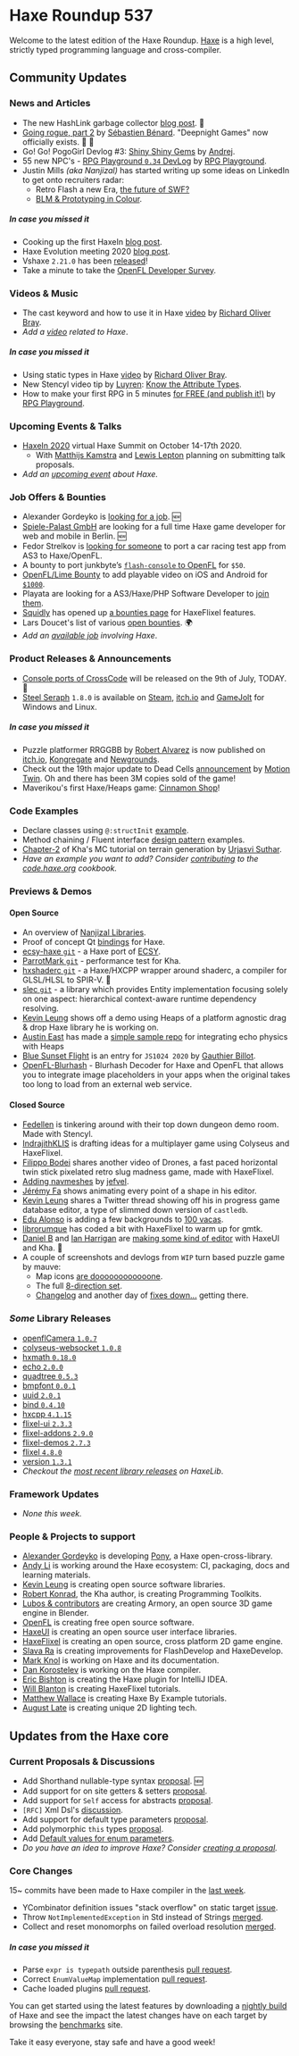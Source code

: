 [_template]: ../templates/roundup.html
[date]: / "2020-07-09 09:28:00"
[modified]: / "2020-07-09 10:36:00"
[published]: / "2020-07-09 12:00:00"
[description]: / "The latest news covering the Haxe community, featuring upcoming talks, the latest HaxeLib releases, game previews and lots more!"
[author]: https://twitter.com/teormech "Alexander Hohlov"
[contributor]: https://twitter.com/skial "Skial Bainn"

# Haxe Roundup 537

Welcome to the latest edition of the Haxe Roundup. [Haxe](http://haxe.org/?ref=haxe.io) is a high level, strictly typed programming language and cross-compiler.

## Community Updates

### News and Articles

- The new HashLink garbage collector [blog post](https://haxe.org/blog/hashlink-gc/). :star2:
- [Going rogue, part 2](https://deepnight.net/blog/roadmap/) by [Sébastien Bénard](https://twitter.com/deepnightfr/status/1278620517545672704). "Deepnight Games" now officially exists. :star2: :tada:
- Go! Go! PogoGirl Devlog #3: [Shiny Shiny Gems](https://www.ohsat.com/post/pogogirl-devlog/post3/) by [Andrej](https://twitter.com/ohsat_games/status/1280456786760404992).
- 55 new NPC's - [RPG Playground `0.34` DevLog](https://www.youtube.com/watch?v=4UcMt_GMuks&feature=youtu.be) by [RPG Playground](https://twitter.com/RPGplayground/status/1280203962763935745).
- Justin Mills _(aka Nanjizal)_ has started writing up some ideas on LinkedIn to get onto recruiters radar:
    + Retro Flash a new Era, [the future of SWF?](https://www.linkedin.com/pulse/retro-flash-new-era-future-swf-justin-mills/)
    + [BLM & Prototyping in Colour](https://www.linkedin.com/pulse/blm-prototyping-colour-justin-mills/).

##### _In case you missed it_

- Cooking up the first HaxeIn [blog post](https://haxe.org/blog/cooking-up-haxein-2020/).
- Haxe Evolution meeting 2020 [blog post](https://haxe.org/blog/evolution-meeting-2020/).
- Vshaxe `2.21.0` has been [released](https://community.haxe.org/t/vshaxe-2-21-0-released-hxml-completion/2537/1)!
- Take a minute to take the [OpenFL Developer Survey](https://community.openfl.org/t/openfl-developer-survey/12571).

### Videos & Music

- The cast keyword and how to use it in Haxe [video](https://www.youtube.com/watch?v=vCLat63_W0g) by [Richard Oliver Bray](https://twitter.com/ceiga).
- _Add a [video](https://github.com/skial/haxe.io/labels/video) related to Haxe_.

##### _In case you missed it_

- Using static types in Haxe [video](https://www.youtube.com/watch?v=1-WGCMQb23o) by [Richard Oliver Bray](https://twitter.com/ceiga).
- New Stencyl video tip by [Luyren](https://twitter.com/LuyrenStencyl/status/1278045214163308544): [Know the Attribute Types](https://www.youtube.com/watch?v=R7CB7xwoLyo).
- How to make your first RPG in 5 minutes [for FREE (and publish it!)](https://www.youtube.com/watch?v=D54SjyJAxjs) by [RPG Playground](https://twitter.com/RPGplayground/status/1275865292468555776).

### Upcoming Events & Talks

- [HaxeIn 2020](https://haxe.org/blog/haxein-2020/) virtual Haxe Summit on October 14-17th 2020.
    + With [Matthijs Kamstra](https://twitter.com/MatthijsKamstra/status/1268895755353407489) and [Lewis Lepton](https://twitter.com/lewislepton/status/1270282464469155842) planning on submitting talk proposals.
- _Add an [upcoming event](https://github.com/skial/haxe.io/labels/events) about Haxe._

### Job Offers & Bounties

- Alexander Gordeyko is [looking for a job](https://twitter.com/axgord/status/1270302928113405953). :new:
- [Spiele-Palast GmbH](https://community.haxe.org/t/full-time-haxe-game-developer-for-web-and-mobile-berlin/2553) are looking for a full time Haxe game developer for web and mobile in Berlin. :new:
- Fedor Strelkov is [looking for someone](https://community.openfl.org/t/porting-a-test-app-from-as3-to-haxe-openfl-car-racing-game/12499) to port a car racing test app from AS3 to Haxe/OpenFL.
- A bounty to port junkbyte’s [`flash-console` to OpenFL](https://community.openfl.org/t/bounty-to-port-junkbytes-flash-console-to-openfl-50usd/12543) for `$50`.
- [OpenFL/Lime Bounty](https://community.haxe.org/t/us-500-bounty-openfl-lime-to-play-video-in-ios-and-android/2441) to add playable video on iOS and Android for [`$1000`](https://community.haxe.org/t/us-500-bounty-openfl-lime-to-play-video-in-ios-and-android/2441/12?u=skial).
- Playata are looking for a AS3/Haxe/PHP Software Developer to [join them](https://www.playata.com/en/job/softwareentwickler-as3php-mw/).
- [Squidly](https://twitter.com/squuuidly/status/1243925472121151488) has opened up [a bounties page](https://github.com/chosencharacters/squidBounties) for HaxeFlixel features.
- Lars Doucet's list of various [open bounties](https://github.com/larsiusprime/larsBounties/issues). :earth_africa:
- _Add an [available job](https://github.com/skial/haxe.io/labels/jobs) involving Haxe_.

### Product Releases & Announcements

- [Console ports of CrossCode](https://twitter.com/Deck13Spotlight/status/1280880319164329984) will be released on the 9th of July, TODAY. :star2:
- [Steel Seraph](https://twitter.com/steelseraphgame/status/1279599800053309440) `1.8.0` is available on [Steam](https://store.steampowered.com/newshub/app/1052390/view/2514646601446905055), [itch.io](https://deepshock.itch.io/steel-seraph) and [GameJolt](https://gamejolt.com/games/steel-seraph/89348) for Windows and Linux.

##### _In case you missed it_

- Puzzle platformer RRGGBB by [Robert Alvarez](https://twitter.com/Rob1221dev/status/1278366400369876993) is now published on [itch.io](https://rob1221.itch.io/rrggbb), [Kongregate](https://www.kongregate.com/games/Rob1221/rrggbb) and [Newgrounds](https://www.newgrounds.com/portal/view/759267).
- Check out the 19th major update to Dead Cells [announcement](https://steamcommunity.com/games/588650/announcements/detail/2507891201989091160) by [Motion Twin](https://twitter.com/motiontwin/status/1278368948204048388). Oh and there has been 3M copies sold of the game!
- Maverikou's first Haxe/Heaps game: [Cinnamon Shop](https://maverikou.itch.io/cinnamon-shop)!

### Code Examples

- Declare classes using `@:structInit` [example](https://code.haxe.org/category/beginner/declare-classes-with-structinit.html).
- Method chaining / Fluent interface [design pattern](https://code.haxe.org/category/design-patterns/method-chaining-fluent-interface.html) examples.
- [Chapter-2](https://blackgoku36.github.io/BG36-tutorials/Kha/book/MarchingCubes/MC_CH_2.html) of Kha's MC tutorial on terrain generation by [Urjasvi Suthar](https://twitter.com/UrjasviS/status/1273285034372411398).
- _Have an example you want to add? Consider [contributing](https://github.com/HaxeFoundation/code-cookbook#contributing-articles) to the [code.haxe.org](https://code.haxe.org/) cookbook._

### Previews & Demos

#### Open Source

- An overview of [Nanjizal Libraries](https://github.com/nanjizalLibraries/nanjizalHaxe#readme).
- Proof of concept Qt [bindings](https://github.com/therecipe/haxe) for Haxe.
- [ecsy-haxe `git`](https://github.com/longde123/ecsy-haxe) - a Haxe port of [ECSY](https://ecsy.io/).
- [ParrotMark `git`](https://github.com/Kode/ParrotMark) - performance test for Kha.
- [hxshaderc `git`](https://github.com/ibilon/hxshaderc) - a Haxe/HXCPP wrapper around shaderc, a compiler for GLSL/HLSL to SPIR-V. :star2:
- [slec `git`](https://github.com/pecheny/slec) - a library which provides Entity implementation focusing solely on one aspect: hierarchical context-aware runtime dependency resolving.
- [Kevin Leung](https://twitter.com/kevinresol/status/1280772430286356481) shows off a demo using Heaps of a platform agnostic drag & drop Haxe library he is working on.
- [Austin East](https://twitter.com/austinweast) has made a [simple sample repo](https://github.com/AustinEast/echo-heaps) for integrating echo physics with Heaps
- [Blue Sunset Flight](https://github.com/gogoprog/js1024-2020) is an entry for `JS1024 2020` by [Gauthier Billot](https://twitter.com/gogoprog/status/1280759793477718016).
- [OpenFL-Blurhash](https://github.com/Dimensionscape/OpenFL-Blurhash) - Blurhash Decoder for Haxe and OpenFL that allows you to integrate image placeholders in your apps when the original takes too long to load from an external web service.

#### Closed Source

- [Fedellen](https://twitter.com/fedellen/status/1279482410829217793) is tinkering around with their top down dungeon demo room. Made with Stencyl.
- [IndrajithKLIS](https://twitter.com/indrajithKLIS/status/1279481283324727297) is drafting ideas for a multiplayer game using Colyseus and HaxeFlixel.
- [Filippo Bodei](https://twitter.com/filipp8/status/1279459963799130113) shares another video of Drones, a fast paced horizontal twin stick pixelated retro slug madness game, made with HaxeFlixel.
- [Adding navmeshes](https://streamable.com/n8rhzz) by [jefvel](https://twitter.com/jefvel).
- [Jérémy Fa](https://twitter.com/jeremyfaivre/status/1279429159245303808) shows animating every point of a shape in his editor.
- [Kevin Leung](https://twitter.com/kevinresol/status/1278713601004453888) shares a Twitter thread showing off his in progress game database editor, a type of slimmed down version of `castledb`.
- [Edu Alonso](https://twitter.com/sodapillo/status/1278696397559169026) is adding a few backgrounds to [100 vacas](https://store.steampowered.com/app/1335820/100_vacas/).
- [librorumque](https://twitter.com/librorumque/status/1280903714920960006) has coded a bit with HaxeFlixel to warm up for gmtk.
- [Daniel B](https://twitter.com/5Mixer) and [Ian Harrigan](https://twitter.com/IanHarrigan1982) are [making some kind of editor](https://cdn.discordapp.com/attachments/501447516852715525/728618079671812136/unknown.png) with HaxeUI and Kha. :star2:
- A couple of screenshots and devlogs from `WIP` turn based puzzle game by mauve:
    + Map icons [are doooooooooooone](https://twitter.com/mauvecow/status/1279624488250830849).
    + The full [8-direction set](https://twitter.com/mauvecow/status/1280020986369200129).
    + [Changelog](https://twitter.com/mauvecow/status/1280763340034211841) and another day of [fixes down...](https://twitter.com/mauvecow/status/1281114703893164032) getting there.

### _Some_ Library Releases

- [openflCamera `1.0.7`](https://lib.haxe.org/p/openflCamera/)
- [colyseus-websocket `1.0.8`](https://lib.haxe.org/p/colyseus-websocket/)
- [hxmath `0.18.0`](https://lib.haxe.org/p/hxmath/)
- [echo `2.0.0`](https://lib.haxe.org/p/echo/)
- [quadtree `0.5.3`](https://lib.haxe.org/p/quadtree/)
- [bmpfont `0.0.1`](https://lib.haxe.org/p/bmpfont/)
- [uuid `2.0.1`](https://lib.haxe.org/p/uuid/)
- [bind `0.4.10`](https://lib.haxe.org/p/bind/)
- [hxcpp `4.1.15`](https://lib.haxe.org/p/hxcpp/)
- [flixel-ui `2.3.3`](https://lib.haxe.org/p/flixel-ui/)
- [flixel-addons `2.9.0`](https://lib.haxe.org/p/flixel-addons/)
- [flixel-demos `2.7.3`](https://lib.haxe.org/p/flixel-demos/)
- [flixel `4.8.0`](https://lib.haxe.org/p/flixel/)
- [version `1.3.1`](https://lib.haxe.org/p/version/)
- _Checkout the [most recent library releases](https://lib.haxe.org/recent/) on HaxeLib_.

### Framework Updates

- _None this week._

### People & Projects to support

- [Alexander Gordeyko](https://www.patreon.com/axgord) is developing [Pony](https://github.com/AxGord/Pony), a Haxe open-cross-library.
- [Andy Li](https://github.com/users/andyli/sponsorship) is working around the Haxe ecosystem: CI, packaging, docs and learning materials.
- [Kevin Leung](https://www.patreon.com/kevinresol) is creating open source software libraries.
- [Robert Konrad](https://www.patreon.com/RobDangerous), the Kha author, is creating Programming Toolkits.
- [Lubos & contributors](https://armory3d.org/fund) are creating Armory, an open source 3D game engine in Blender.
- [OpenFL](https://www.patreon.com/openfl) is creating free open source software.
- [HaxeUI](https://www.patreon.com/haxeui) is creating an open source user interface libraries.
- [HaxeFlixel](https://www.patreon.com/haxeflixel) is creating an open source, cross platform 2D game engine.
- [Slava Ra](https://www.patreon.com/slavara) is creating improvements for FlashDevelop and HaxeDevelop.
- [Mark Knol](https://www.patreon.com/markknol) is working on Haxe and its documentation.
- [Dan Korostelev](https://www.patreon.com/nadako) is working on the Haxe compiler.
- [Eric Bishton](https://www.patreon.com/EricBishton) is creating the Haxe plugin for IntelliJ IDEA.
- [Will Blanton](https://www.patreon.com/x01010111) is creating HaxeFlixel tutorials.
- [Matthew Wallace](https://www.patreon.com/haxeexamples) is creating Haxe By Example tutorials.
- [August Late](https://www.patreon.com/augustlate) is creating unique 2D lighting tech.

## Updates from the Haxe core

### Current Proposals & Discussions

- Add Shorthand nullable-type syntax [proposal](https://github.com/HaxeFoundation/haxe-evolution/pull/77). :new:
- Add support for on site getters & setters [proposal](https://github.com/HaxeFoundation/haxe-evolution/pull/63).
- Add support for `Self` access for abstracts [proposal](https://github.com/HaxeFoundation/haxe-evolution/pull/62).
- `[RFC]` Xml Dsl's [discussion](https://github.com/HaxeFoundation/haxe-evolution/issues/60).
- Add support for default type parameters [proposal](https://github.com/HaxeFoundation/haxe-evolution/pull/50).
- Add polymorphic `this` types [proposal](https://github.com/HaxeFoundation/haxe-evolution/pull/36).
- Add [Default values for enum parameters](https://github.com/HaxeFoundation/haxe-evolution/issues/27).
- _Do you have an idea to improve Haxe? Consider [creating a proposal]._

### Core Changes

15~ commits have been made to Haxe compiler in the [last week].

- YCombinator definition issues "stack overflow" on static target [issue](https://github.com/HaxeFoundation/haxe/issues/9695).
- Throw `NotImplementedException` in Std instead of Strings [merged](https://github.com/HaxeFoundation/haxe/pull/9687).
- Collect and reset monomorphs on failed overload resolution [merged](https://github.com/HaxeFoundation/haxe/pull/9696).

##### _In case you missed it_

- Parse `expr is typepath` outside parenthesis [pull request](https://github.com/HaxeFoundation/haxe/pull/9672).
- Correct `EnumValueMap` implementation [pull request](https://github.com/HaxeFoundation/haxe/pull/9670).
- Cache loaded plugins [pull request](https://github.com/HaxeFoundation/haxe/pull/9677).

You can get started using the latest features by downloading a [nightly build] of Haxe and see the impact the latest changes have on each target by browsing the [benchmarks] site.

Take it easy everyone, stay safe and have a good week!

[benchmarks]: https://benchs.haxe.org/
[nightly build]: http://build.haxe.org
[creating a proposal]: https://github.com/HaxeFoundation/haxe-evolution
[last week]: https://github.com/issues?q=closed%3A2020-07-02..2020-07-09+org%3Ahaxefoundation+is%3Aclosed+

